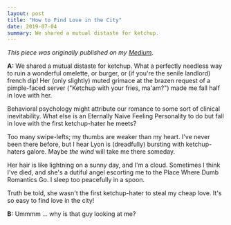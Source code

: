 ```yaml
---
layout: post
title: "How to Find Love in the City"
date: 2019-07-04
summary: We shared a mutual distaste for ketchup.
---
```


*This piece was originally published on my
[Medium](https://medium.com/@thisisnathan/how-to-find-love-in-the-city-4bd34b215a02).*

**A:** We shared a mutual distaste for ketchup. What a perfectly needless way
to ruin a wonderful omelette, or burger, or (if you're the senile landlord)
french dip! Her (only slightly) muted grimace at the brazen request of a
pimple-faced server ("Ketchup with your fries, ma'am?") made me fall half in
love with her.

Behavioral psychology might attribute our romance to some sort of clinical
inevitability. What else is an Eternally Naive Feeling Personality to do but
fall in love with the first ketchup-hater he meets?

Too many swipe-lefts; my thumbs are weaker than my heart. I've never been there
before, but I hear Lyon is (dreadfully) bursting with ketchup-haters galore.
Maybe *the wind* will take me there someday.

Her hair is like lightning on a sunny day, and I'm a cloud. Sometimes I think
I've died, and she's a dutiful angel escorting me to the Place Where Dumb
Romantics Go. I sleep too peacefully in a spoon.

Truth be told, she wasn't the first ketchup-hater to steal my cheap love. It's
so easy to find love in the city!

**B:** Ummmm ... why is that guy looking at me?

